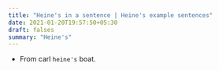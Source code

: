 ```yaml
---
title: "Heine's in a sentence | Heine's example sentences"
date: 2021-01-20T19:57:50+05:30
draft: falses
summary: "Heine's"
---
```

- From carl `heine's` boat.
                 
